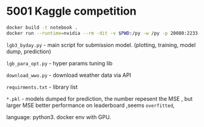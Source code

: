 # 5001 Kaggle competition 


```bash
docker build -t notebook .
docker run --runtime=nvidia --rm -dit -v $PWD:/py -w /py -p 20080:2233 notebook bash
```

`lgb3_byday.py` - main script for submission model. (plotting, training, model dump, prediction)

`lgb_para_opt.py` - hyper params tuning lib

`download_wwo.py` - download weather data via API

`requirments.txt` - library list

`*.pkl` - models dumped for prediction, the number repesent the MSE , but larger MSE better performance on leaderboard ,seems `overfitted`,

language: python3.
docker env with GPU. 